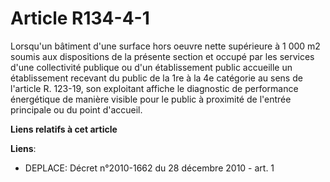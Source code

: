# Article R134-4-1

Lorsqu'un bâtiment d'une surface hors oeuvre nette supérieure à 1 000 m2 soumis aux dispositions de la présente section et
occupé par les services d'une collectivité publique ou d'un établissement public accueille un établissement recevant du
public de la 1re à la 4e catégorie au sens de l'article R. 123-19, son exploitant affiche le diagnostic de performance
énergétique de manière visible pour le public à proximité de l'entrée principale ou du point d'accueil.

**Liens relatifs à cet article**

**Liens**:

  - DEPLACE: Décret n°2010-1662 du 28 décembre 2010 - art. 1
